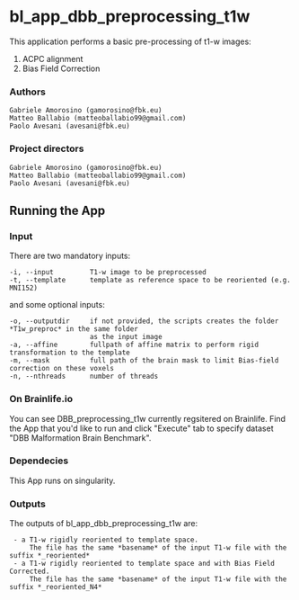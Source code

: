 # bl_app_dbb_preprocessing_t1w

This application performs a basic pre-processing of t1-w images:

1. ACPC alignment
2. Bias Field Correction

### Authors

    Gabriele Amorosino (gamorosino@fbk.eu)
    Matteo Ballabio (matteoballabio99@gmail.com)
    Paolo Avesani (avesani@fbk.eu)

### Project directors

    Gabriele Amorosino (gamorosino@fbk.eu)
    Matteo Ballabio (matteoballabio99@gmail.com)
    Paolo Avesani (avesani@fbk.eu)


## Running the App

### Input 

There are two mandatory inputs:
    
	-i, --input         T1-w image to be preprocessed    
	-t, --template      template as reference space to be reoriented (e.g. MNI152)
   
and some optional inputs:

	-o, --outputdir     if not provided, the scripts creates the folder *T1w_preproc* in the same folder 
	                    as the input image
	-a, --affine        fullpath of affine matrix to perform rigid transformation to the template
	-m, --mask          full path of the brain mask to limit Bias-field correction on these voxels     
	-n, --nthreads      number of threads

### On Brainlife.io

You can see DBB_preprocessing_t1w currently regsitered on Brainlife. Find the App that you'd like to run and click "Execute" tab to specify dataset "DBB Malformation Brain Benchmark".

### Dependecies

This App runs on singularity.

### Outputs

The outputs of bl_app_dbb_preprocessing_t1w are:
     
     - a T1-w rigidly reoriented to template space.
         The file has the same *basename* of the input T1-w file with the suffix *_reoriented*
     - a T1-w rigidly reoriented to template space and with Bias Field Corrected. 
         The file has the same *basename* of the input T1-w file with the suffix *_reoriented_N4*


